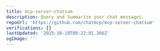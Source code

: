 ```yaml
---
title: mcp-server-chatsum
description: Query and Summarize your chat messages.
repoUrl: 'https://github.com/chatmcp/mcp-server-chatsum'
verifications: []
lastUpdated: '2025-10-19T00:22:01.266Z'
ogImage: ''
---
```


